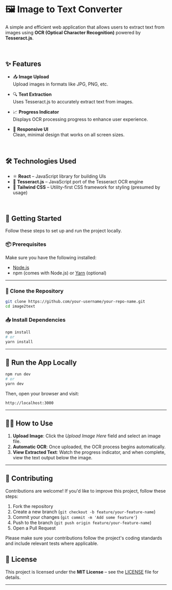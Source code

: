 # 🖼️ Image to Text Converter

A simple and efficient web application that allows users to extract text from images using **OCR (Optical Character Recognition)** powered by **Tesseract.js**.

<br/>

## ✨ Features

- 📤 **Image Upload**  
  Upload images in formats like JPG, PNG, etc.

- 🔍 **Text Extraction**  
  Uses Tesseract.js to accurately extract text from images.

- 📈 **Progress Indicator**  
  Displays OCR processing progress to enhance user experience.

- 📱 **Responsive UI**  
  Clean, minimal design that works on all screen sizes.

<br/>

## 🛠️ Technologies Used

- ⚛️ **React** – JavaScript library for building UIs  
- 🧠 **Tesseract.js** – JavaScript port of the Tesseract OCR engine  
- 💨 **Tailwind CSS** – Utility-first CSS framework for styling (presumed by usage)

<br/>

## 🚀 Getting Started

Follow these steps to set up and run the project locally.

### 📦 Prerequisites

Make sure you have the following installed:

- [Node.js](https://nodejs.org/)
- npm (comes with Node.js) or [Yarn](https://classic.yarnpkg.com/lang/en/) (optional)

---

### 📁 Clone the Repository

```bash
git clone https://github.com/your-username/your-repo-name.git
cd image2text
```

### 📥 Install Dependencies

```bash
npm install
# or
yarn install
```

---

## 🧪 Run the App Locally

```bash
npm run dev
# or
yarn dev
```

Then, open your browser and visit:

```
http://localhost:3000
```

---

## 🧑‍💻 How to Use

1. **Upload Image**: Click the *Upload Image Here* field and select an image file.  
2. **Automatic OCR**: Once uploaded, the OCR process begins automatically.  
3. **View Extracted Text**: Watch the progress indicator, and when complete, view the text output below the image.

---

## 🤝 Contributing

Contributions are welcome! If you'd like to improve this project, follow these steps:

1. Fork the repository
2. Create a new branch (`git checkout -b feature/your-feature-name`)
3. Commit your changes (`git commit -m 'Add some feature'`)
4. Push to the branch (`git push origin feature/your-feature-name`)
5. Open a Pull Request

Please make sure your contributions follow the project's coding standards and include relevant tests where applicable.

## 📄 License

This project is licensed under the **MIT License** – see the [LICENSE](./LICENSE) file for details.

---
